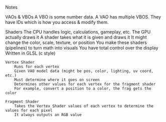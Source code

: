 Notes

VAOs & VBOs
	A VBO is some number data.
	A VAO has multiple VBOS.
	They have IDs which is how you access & modify them.

Shaders
	The CPU handles logic, calculations, gameplay, etc.
	The GPU actually draws it
	A shader takes what it is given and draws it
	It might change the color, scale, texture, or position
	You make these shaders (pipelines) to turn math into visuals
	You have total control over the display
	Written in GLSL (c style)
	
	Vertex Shader
		Runs for each vertex
		Given VAO model data (might be pos, color, lighting, uv coord, etc.)
		Must determine where it goes on screen
		Determines other values for each vertex for the fragment shader
		For example, convert a position to a color, the frag gets the color
		
	Fragment Shader
		Takes the Vertex Shader values of each vertex to determine the values for each pixel
		It always outputs an RGB value